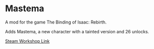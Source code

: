 # Mastema

A mod for the game The Binding of Isaac: Rebirth.

Adds Mastema, a new character with a tainted version and 26 unlocks.

[Steam Workshop Link](https://steamcommunity.com/sharedfiles/filedetails/?id=2548070298)
